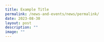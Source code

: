 ```yaml
---
title: Example Title
permalink: /news-and-events/news/permalink/
date: 2023-08-30
layout: post
description: ""
image: ""
---
```

